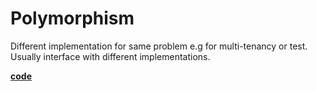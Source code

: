 # Polymorphism
Different implementation for same problem e.g for multi-tenancy or test. Usually interface with different implementations.

[**code**](https://github.com/factoryfx/factoryfx/tree/master/docu/src/main/java/io/github/factoryfx/docu/polymorphism)